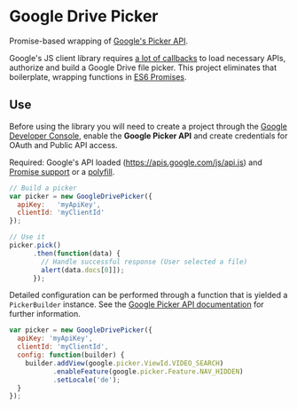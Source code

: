 # Google Drive Picker

Promise-based wrapping of [Google's Picker API][docs].

Google's JS client library requires [a lot of callbacks][picker_hiworld] to load necessary APIs, authorize and build a Google Drive file picker. This project eliminates that boilerplate, wrapping functions in [ES6 Promises][promise].

## Use

Before using the library you will need to create a project through the [Google Developer Console][console], enable the **Google Picker API** and create credentials for OAuth and Public API access.

Required: Google's API loaded (https://apis.google.com/js/api.js) and [Promise support][caniuse_promise] or a [polyfill][polyfill].

```js
// Build a picker
var picker = new GoogleDrivePicker({
  apiKey:   'myApiKey',
  clientId: 'myClientId'
});

// Use it
picker.pick()
      .then(function(data) {
        // Handle successful response (User selected a file)
        alert(data.docs[0]]);
      });
```

Detailed configuration can be performed through a function that is yielded a `PickerBuilder` instance. See the [Google Picker API documentation][docs] for further information.

```js
var picker = new GoogleDrivePicker({
  apiKey: 'myApiKey',
  clientId: 'myClientId',
  config: function(builder) {
    builder.addView(google.picker.ViewId.VIDEO_SEARCH)
           .enableFeature(google.picker.Feature.NAV_HIDDEN)
           .setLocale('de');
  }
});
```

[docs]: https://developers.google.com/picker/docs/
[picker_hiworld]: https://developers.google.com/picker/docs/#hiworld
[console]: https://console.developers.google.com/
[promise]: https://developer.mozilla.org/en-US/docs/Web/JavaScript/Reference/Global_Objects/Promise
[caniuse_promise]: http://caniuse.com/#feat=promises
[polyfill]: https://cdn.polyfill.io/v1/docs/
